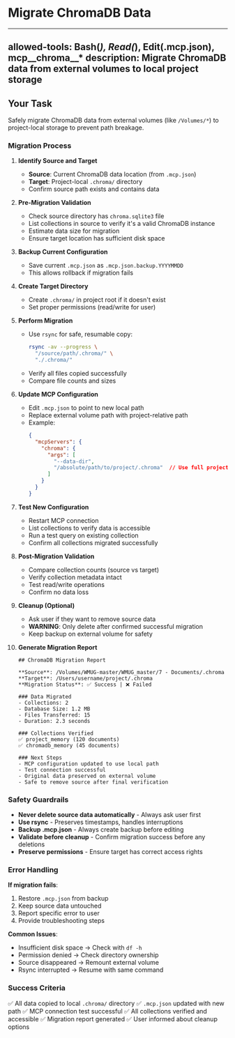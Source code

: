 # Migrate ChromaDB Data

---
allowed-tools: Bash(*), Read(*), Edit(.mcp.json), mcp__chroma__*
description: Migrate ChromaDB data from external volumes to local project storage
---

## Your Task

Safely migrate ChromaDB data from external volumes (like `/Volumes/*`) to project-local storage to prevent path breakage.

### Migration Process

1. **Identify Source and Target**
   - **Source**: Current ChromaDB data location (from `.mcp.json`)
   - **Target**: Project-local `.chroma/` directory
   - Confirm source path exists and contains data

2. **Pre-Migration Validation**
   - Check source directory has `chroma.sqlite3` file
   - List collections in source to verify it's a valid ChromaDB instance
   - Estimate data size for migration
   - Ensure target location has sufficient disk space

3. **Backup Current Configuration**
   - Save current `.mcp.json` as `.mcp.json.backup.YYYYMMDD`
   - This allows rollback if migration fails

4. **Create Target Directory**
   - Create `.chroma/` in project root if it doesn't exist
   - Set proper permissions (read/write for user)

5. **Perform Migration**
   - Use `rsync` for safe, resumable copy:
     ```bash
     rsync -av --progress \
       "/source/path/.chroma/" \
       "./.chroma/"
     ```
   - Verify all files copied successfully
   - Compare file counts and sizes

6. **Update MCP Configuration**
   - Edit `.mcp.json` to point to new local path
   - Replace external volume path with project-relative path
   - Example:
     ```json
     {
       "mcpServers": {
         "chroma": {
           "args": [
             "--data-dir",
             "/absolute/path/to/project/.chroma"  // Use full project path
           ]
         }
       }
     }
     ```

7. **Test New Configuration**
   - Restart MCP connection
   - List collections to verify data is accessible
   - Run a test query on existing collection
   - Confirm all collections migrated successfully

8. **Post-Migration Validation**
   - Compare collection counts (source vs target)
   - Verify collection metadata intact
   - Test read/write operations
   - Confirm no data loss

9. **Cleanup (Optional)**
   - Ask user if they want to remove source data
   - **WARNING**: Only delete after confirmed successful migration
   - Keep backup on external volume for safety

10. **Generate Migration Report**

    ```
    ## ChromaDB Migration Report

    **Source**: /Volumes/WMUG-master/WMUG_master/7 - Documents/.chroma
    **Target**: /Users/username/project/.chroma
    **Migration Status**: ✅ Success | ❌ Failed

    ### Data Migrated
    - Collections: 2
    - Database Size: 1.2 MB
    - Files Transferred: 15
    - Duration: 2.3 seconds

    ### Collections Verified
    ✅ project_memory (120 documents)
    ✅ chromadb_memory (45 documents)

    ### Next Steps
    - MCP configuration updated to use local path
    - Test connection successful
    - Original data preserved on external volume
    - Safe to remove source after final verification
    ```

### Safety Guardrails

- **Never delete source data automatically** - Always ask user first
- **Use rsync** - Preserves timestamps, handles interruptions
- **Backup .mcp.json** - Always create backup before editing
- **Validate before cleanup** - Confirm migration success before any deletions
- **Preserve permissions** - Ensure target has correct access rights

### Error Handling

**If migration fails**:
1. Restore `.mcp.json` from backup
2. Keep source data untouched
3. Report specific error to user
4. Provide troubleshooting steps

**Common Issues**:
- Insufficient disk space → Check with `df -h`
- Permission denied → Check directory ownership
- Source disappeared → Remount external volume
- Rsync interrupted → Resume with same command

### Success Criteria

✅ All data copied to local `.chroma/` directory
✅ `.mcp.json` updated with new path
✅ MCP connection test successful
✅ All collections verified and accessible
✅ Migration report generated
✅ User informed about cleanup options
